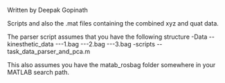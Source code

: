 Written by Deepak Gopinath 

Scripts and also the .mat files containing the combined xyz and quat data. 

The parser script assumes that you have the following structure
-Data
   --kinesthetic_data
       ---1.bag
       ---2.bag
       ---3.bag
-scripts
    --task_data_parser_and_pca.m

This also assumes you have the matab_rosbag folder somewhere in your MATLAB search path. 